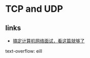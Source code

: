 # TCP and UDP

## links

- [搞定计算机网络面试，看这篇就够了](https://juejin.im/post/5b5f20686fb9a04f844adbdd#heading-0)

text-overflow: eill
